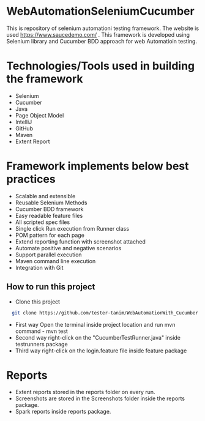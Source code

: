 # WebAutomationSeleniumCucumber

This is repository of selenium automationi testing framework. The website is used https://www.saucedemo.com/ . This framework is developed using Selenium library and Cucumber BDD approach for web Automatioin testing.

# Technologies/Tools used in building the framework

- Selenium
- Cucumber
- Java
- Page Object Model
- IntelliJ
- GitHub
- Maven
- Extent Report

# Framework implements below best practices
- Scalable and extensible
- Reusable Selenium Methods
- Cucumber BDD framework
- Easy readable feature files
- All scripted spec files
- Single click Run execution from Runner class
- POM pattern for each page
- Extend reporting function with screenshot attached
- Automate positive and negative scenarios
- Support parallel execution
- Maven command line execution
- Integration with Git


## How to run this project

- Clone this project
```bash
  git clone https://github.com/tester-tanim/WebAutomationWith_Cucumber.git
```
- First way Open the terminal inside project location and run mvn command - mvn test
- Second way right-click on the "CucumberTestRunner.java" inside testrunners package
- Third way right-click on the login.feature file inside feature package

# Reports

- Extent reports stored in the reports folder on every run.
- Screenshots are stored in the Screenshots folder inside the reports package.
- Spark reports inside reports package.




